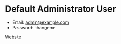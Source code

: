 # Default Administrator User

- Email: admin@example.com
- Password: changeme

[Website](https://nginxproxymanager.com/setup)